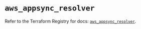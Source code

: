 # `aws_appsync_resolver`

Refer to the Terraform Registry for docs: [`aws_appsync_resolver`](https://registry.terraform.io/providers/hashicorp/aws/6.4.0/docs/resources/appsync_resolver).
